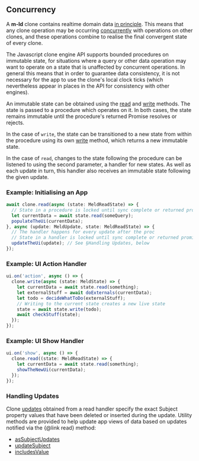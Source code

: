 ## Concurrency
A **m-ld** clone contains realtime domain data
[in&nbsp;principle](https://m-ld.org/doc/#realtime). This means that any clone
operation may be occurring [concurrently](https://m-ld.org/doc/#concurrency)
with operations on other clones, and these operations combine to realise the
final convergent state of every clone.

The Javascript clone engine API supports bounded procedures on immutable state,
for situations where a query or other data operation may want to operate on a
state that is unaffected by concurrent operations. In general this means that in
order to guarantee data consistency, it is not necessary for the app to use the
clone's local clock ticks (which nevertheless appear in places in the API for
consistency with other engines).

An immutable state can be obtained using the
[read](interfaces/meldclone.html#read) and
[write](interfaces/meldclone.html#write) methods. The state is passed to a
procedure which operates on it. In both cases, the state remains immutable until
the procedure's returned Promise resolves or rejects.

In the case of `write`, the state can be transitioned to a new state from within
the procedure using its own [write](interfaces/meldstate.html#write) method,
which returns a new immutable state.

In the case of `read`, changes to the state following the procedure can be
listened to using the second parameter, a handler for new states. As well as
each update in turn, this handler also receives an immutable state following the
given update.

### Example: Initialising an App
```typescript
await clone.read(async (state: MeldReadState) => {
  // State in a procedure is locked until sync complete or returned promise resolves
  let currentData = await state.read(someQuery);
  populateTheUi(currentData);
}, async (update: MeldUpdate, state: MeldReadState) => {
  // The handler happens for every update after the proc
  // State in a handler is locked until sync complete or returned promise resolves
  updateTheUi(update); // See §Handling Updates, below
});
```

### Example: UI Action Handler
```typescript
ui.on('action', async () => {
  clone.write(async (state: MeldState) => {
    let currentData = await state.read(something);
    let externalStuff = await doExternals(currentData);
    let todo = decideWhatToDo(externalStuff);
    // Writing to the current state creates a new live state
    state = await state.write(todo);
    await checkStuff(state);
  });
});
```

### Example: UI Show Handler
```typescript
ui.on('show', async () => {
  clone.read((state: MeldReadState) => {
    let currentData = await state.read(something);
    showTheNewUi(currentData);
  });
});
```

### Handling Updates
Clone [updates](interfaces/meldupdate.html) obtained from a read handler specify
the exact Subject property values that have been deleted or inserted during the
update. Utility methods are provided to help update app views of data
based on updates notified via the {@link read} method:
- [asSubjectUpdates](#assubjectupdates)
- [updateSubject](#updatesubject)
- [includesValue](#includesvalue)